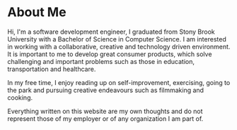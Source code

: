 # About Me

Hi, I'm a software development engineer, I graduated from Stony Brook University with a Bachelor of Science in Computer Science. I am interested in working with  a collaborative, creative and technology driven environment. It is important to me to develop great consumer products, which solve challenging and important problems such as those in education, transportation and healthcare.

In my free time, I enjoy reading up on self-improvement, exercising, going to the park and pursuing creative endeavours such as filmmaking and cooking.

Everything written on this website are my own thoughts and do not represent those of my employer or of any organization I am part of.